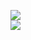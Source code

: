 [![](https://img.shields.io/badge/Made%20With-Github%20Spray-lightgrey.svg?style=for-the-badge&logo=github)](https://github.com/Annihil/github-spray#12104)  
[![](https://i.imgur.com/2DrTn0Z.gif)](https://github.com/Annihil/github-spray)